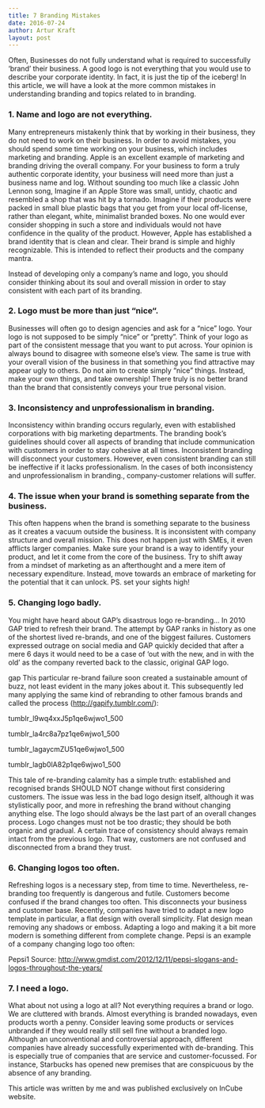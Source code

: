 ```yaml
---
title: 7 Branding Mistakes
date: 2016-07-24
author: Artur Kraft
layout: post
---
```

Often, Businesses do not fully understand what is required to successfully ‘brand’ their business. A good logo is not everything that you would use to describe your corporate identity. In fact, it is just the tip of the iceberg! In this article, we will have a look at the more common mistakes in understanding branding and topics related to in branding.


### 1. Name and logo are not everything.

Many entrepreneurs mistakenly think that by working in their business, they do not need to work on their business. In order to avoid mistakes, you should spend some time working on your business, which includes marketing and branding. Apple is an excellent example of marketing and branding driving the overall company. For your business to form a truly authentic corporate identity, your business will need more than just a business name and log. Without sounding too much like a classic John Lennon song, Imagine if an Apple Store was small, untidy, chaotic and resembled a shop that was hit by a tornado. Imagine if their products were packed in small blue plastic bags that you get from your local off-license, rather than elegant, white, minimalist branded boxes. No one would ever consider shopping in such a store and individuals would not have confidence in the quality of the product. However, Apple has established a brand identity that is clean and clear. Their brand is simple and highly recognizable. This is intended to reflect their products and the company mantra.

Instead of developing only a company’s name and logo, you should consider thinking about its soul and overall mission in order to stay consistent with each part of its branding.

### 2. Logo must be more than just “nice“.

Businesses will often go to design agencies and ask for a “nice” logo. Your logo is not supposed to be simply “nice” or “pretty”. Think of your logo as part of the consistent message that you want to put across. Your opinion is always bound to disagree with someone else’s view. The same is true with your overall vision of the business in that something you find attractive may appear ugly to others. Do not aim to create simply “nice” things. Instead, make your own things, and take ownership! There truly is no better brand than the brand that consistently conveys your true personal vision.

### 3. Inconsistency and unprofessionalism in branding.

Inconsistency within branding occurs regularly, even with established corporations with big marketing departments. The branding book’s guidelines should cover all aspects of branding that include communication with customers in order to stay cohesive at all times. Inconsistent branding will disconnect your customers. However, even consistent branding can still be ineffective if it lacks professionalism. In the cases of both inconsistency and unprofessionalism in branding., company-customer relations will suffer.

### 4. The issue when your brand is something separate from the business.

This often happens when the brand is something separate to the business as it creates a vacuum outside the business. It is inconsistent with company structure and overall mission. This does not happen just with SMEs, it even afflicts larger companies. Make sure your brand is a way to identify your product, and let it come from the core of the business. Try to shift away from a mindset of marketing as an afterthought and a mere item of necessary expenditure. Instead, move towards an embrace of marketing for the potential that it can unlock. PS. set your sights high!

### 5. Changing logo badly.

You might have heard about GAP’s disastrous logo re-branding… In 2010 GAP tried to refresh their brand. The attempt by GAP ranks in history as one of the shortest lived re-brands, and one of the biggest failures. Customers expressed outrage on social media and GAP quickly decided that after a mere 6 days it would need to be a case of ‘out with the new, and in with the old’ as the company reverted back to the classic, original GAP logo.

gap
This particular re-brand failure soon created a sustainable amount of buzz, not least evident in the many jokes about it. This subsequently led many applying the same kind of rebranding to other famous brands and called the process (http://gapify.tumblr.com/):

 

tumblr_l9wq4xxJ5p1qe6wjwo1_500
 

tumblr_la4rc8a7pz1qe6wjwo1_500
 

tumblr_lagaycmZU51qe6wjwo1_500
 

 

 

tumblr_lagb0lA82p1qe6wjwo1_500
 

This tale of re-branding calamity has a simple truth: established and recognised brands SHOULD NOT change without first considering customers. The issue was less in the bad logo design itself, although it was stylistically poor, and more in refreshing the brand without changing anything else. The logo should always be the last part of an overall changes process. Logo changes must not be too drastic; they should be both organic and gradual. A certain trace of consistency should always remain intact from the previous logo. That way, customers are not confused and disconnected from a brand they trust.

### 6. Changing logos too often.

Refreshing logos is a necessary step, from time to time. Nevertheless, re-branding too frequently is dangerous and futile. Customers become confused if the brand changes too often. This disconnects your business and customer base. Recently, companies have tried to adapt a new logo template in particular, a flat design with overall simplicity. Flat design mean removing any shadows or emboss. Adapting a logo and making it a bit more modern is something different from complete change. Pepsi is an example of a company changing logo too often:

Pepsi1
Source: http://www.gmdist.com/2012/12/11/pepsi-slogans-and-logos-throughout-the-years/

### 7. I need a logo.

What about not using a logo at all? Not everything requires a brand or logo. We are cluttered with brands. Almost everything is branded nowadays, even products worth a penny. Consider leaving some products or services unbranded if they would really still sell fine without a branded logo. Although an unconventional and controversial approach, different companies have already successfully experimented with de-branding. This is especially true of companies that are service and customer-focussed. For instance, Starbucks has opened new premises that are conspicuous by the absence of any branding.

This article was written by me and was published exclusively on InCube website.


